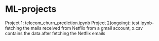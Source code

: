 # ML-projects

Project 1: telecom_churn_prediction.ipynb
Project 2(ongoing): test.ipynb- fetching the mails received from Netflix from a gmail account, x.csv contains the data after fetching the Netflix emails
